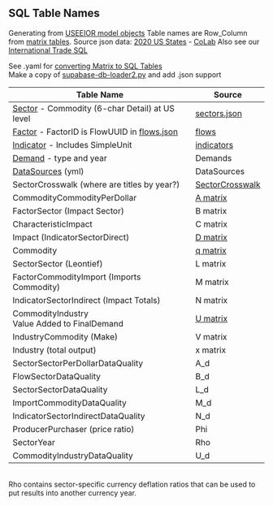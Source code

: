 ## SQL Table Names

Generating from [USEEIOR model objects](https://github.com/USEPA/useeior/blob/master/format_specs/Model.md)
Table names are Row\_Column from [matrix tables](matrix/).
Source json data: [2020 US States](https://github.com/ModelEarth/OpenFootprint/tree/main/impacts/2020) - [CoLab](https://colab.research.google.com/drive/1CYKNTnLiZ_PbP5WS_dMVtYyYDIAFwzq8?usp=sharing)
Also see our [International Trade SQL](/useeio.js/footprint/)

See .yaml for [converting Matrix to SQL Tables](https://github.com/ModelEarth/OpenFootprint/blob/main/impacts/useeio/create-database-useeio.yaml)  
Make a copy of [supabase-db-loader2.py](https://github.com/ModelEarth/OpenFootprint/tree/main/prep/sql/supabase) and add .json support

| Table Name | Source |
| ----------- | ----------- |
| [Sector](https://github.com/ModelEarth/OpenFootprint/blob/main/impacts/2020/AKEEIOv1.0-s-20/sectors.json) - Commodity (6-char Detail) at US level | [sectors.json](https://github.com/ModelEarth/OpenFootprint/blob/main/impacts/2020/AKEEIOv1.0-s-20/) |
| [Factor](https://github.com/USEPA/useeior/blob/master/inst/extdata/Crosswalk_USEEIO_FlowMapping.csv) - FactorID is FlowUUID in [flows.json](/feed/view/#feed=flow) | [flows](https://github.com/USEPA/fedelemflowlist/blob/master/format%20specs/FlowList.md) |
| [Indicator](https://github.com/USEPA/useeior/blob/master/inst/extdata/USEEIO_LCIA_Indicators.csv) - Includes SimpleUnit | [indicators](https://github.com/USEPA/useeior/blob/master/format_specs/Model.md#indicators) |
| [Demand](https://github.com/USEPA/useeior/blob/master/format_specs/ModelSpecification.md#demand-vector-specifications) - type and year | Demands |
| [DataSources](https://github.com/USEPA/useeior/blob/master/format_specs/ModelSpecification.md#demand-vector-specifications) (yml) | DataSources |
| SectorCrosswalk (where are titles by year?) | <a href="https://github.com/ModelEarth/OpenFootprint/blob/main/impacts/2020/sectorcrosswalk.csv">SectorCrosswalk</a> |
| CommodityCommodityPerDollar | [A matrix](matrix/) |
| FactorSector (Impact Sector) | B matrix |
| CharacteristicImpact | C matrix |
| Impact (IndicatorSectorDirect) | [D matrix](matrix/)  |
| Commodity | [q matrix](/useeio.js/footprint/tabulator.html) |
| SectorSector (Leontief) | L matrix |
| FactorCommodityImport (Imports Commodity) | M matrix |
| IndicatorSectorIndirect (Impact Totals) | N matrix |
| CommodityIndustry<br>Value Added to FinalDemand | [U matrix](https://github.com/USEPA/useeior/blob/master/format_specs/Model.md#indicators) |
| IndustryCommodity (Make) | V matrix |
| Industry (total output) | x matrix |
| SectorSectorPerDollarDataQuality | A_d |
| FlowSectorDataQuality | B_d |
| SectorSectorDataQuality | L_d |
| ImportCommodityDataQuality | M_d |
| IndicatorSectorIndirectDataQuality | N_d |
| ProducerPurchaser (price ratio) | Phi |
| SectorYear | Rho |
| CommodityIndustryDataQuality | U_d |


<br>Rho contains sector-specific currency deflation ratios that can be used to put results into another currency year.